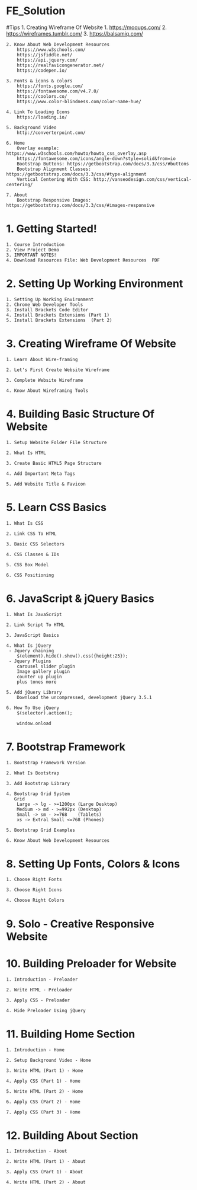 # FE_Solution

#Tips 
	1. Creating Wireframe Of Website
		1. https://moqups.com/
		2. https://wireframes.tumblr.com/
		3. https://balsamiq.com/

	2. Know About Web Development Resources
		https://www.w3schools.com/
		https://jsfiddle.net/
		https://api.jquery.com/
		https://realfavicongenerator.net/
		https://codepen.io/
	
	3. Fonts & icons & colors
		https://fonts.google.com/
		https://fontawesome.com/v4.7.0/
		https://coolors.co/
		https://www.color-blindness.com/color-name-hue/

	4. Link To Loading Icons
		https://loading.io/
		
	5. Background Video
		http://converterpoint.com/
		
	6. Home
		Overlay example: https://www.w3schools.com/howto/howto_css_overlay.asp
		https://fontawesome.com/icons/angle-down?style=solid&from=io
		Bootstrap Buttons: https://getbootstrap.com/docs/3.3/css/#buttons
		Bootstrap Alignment Classes: https://getbootstrap.com/docs/3.3/css/#type-alignment
		Vertical Centering With CSS: http://vanseodesign.com/css/vertical-centering/
	
	7. About
		Bootstrap Responsive Images: https://getbootstrap.com/docs/3.3/css/#images-responsive
# 1. Getting Started!
	1. Course Introduction
	2. View Project Demo
	3. IMPORTANT NOTES!
	4. Download Resources File: Web Development Resources  PDF
	
# 2. Setting Up Working Environment
	1. Setting Up Working Environment
	2. Chrome Web Developer Tools
	3. Install Brackets Code Editor
	4. Install Brackets Extensions (Part 1)
	5. Install Brackets Extensions  (Part 2)
	
# 3. Creating Wireframe Of Website
	1. Learn About Wire-framing
	
	2. Let's First Create Website Wireframe
	
	3. Complete Website Wireframe
	
	4. Know About Wireframing Tools
	
# 4. Building Basic Structure Of Website

	1. Setup Website Folder File Structure
	
	2. What Is HTML

	3. Create Basic HTML5 Page Structure
		
	4. Add Important Meta Tags
	
	5. Add Website Title & Favicon

# 5. Learn CSS Basics
	1. What Is CSS
	
	2. Link CSS To HTML
	
	3. Basic CSS Selectors
	
	4. CSS Classes & IDs
	
	5. CSS Box Model
	
	6. CSS Positioning

# 6. JavaScript & jQuery Basics
	1. What Is JavaScript
	
	2. Link Script To HTML
	
	3. JavaScript Basics
	
	4. What Is jQuery
	 - Jquery chaining
		$(element).hide().show().css({height:25});
	 - Jquery Plugins
		carousel slider plugin
		Image gallery plugin
		counter up plugin
		plus tones more
	
	5. Add jQuery Library
		Download the uncompressed, development jQuery 3.5.1
	
	6. How To Use jQuery
		$(selector).action();
		
		window.onload

# 7. Bootstrap Framework
	1. Bootstrap Framework Version
	
	2. What Is Bootstrap
	
	3. Add Bootstrap Library
	
	4. Bootstrap Grid System
	   Grid 
		Large -> lg - >=1200px (Large Desktop)
		Medium -> md - >=992px (Desktop)
		Small -> sm - >=768    (Tablets)
		xs -> Extral Small <=768 (Phones)
			
	5. Bootstrap Grid Examples
	
	6. Know About Web Development Resources

# 8. Setting Up Fonts, Colors & Icons
	1. Choose Right Fonts
	
	3. Choose Right Icons
	
	4. Choose Right Colors
	
# 9. Solo - Creative Responsive Website

# 10. Building Preloader for Website
	1. Introduction - Preloader
	
	2. Write HTML - Preloader
	
	3. Apply CSS - Preloader
	
	4. Hide Preloader Using jQuery
	
# 11. Building Home Section
	1. Introduction - Home
	
	2. Setup Background Video - Home
	
	3. Write HTML (Part 1) - Home
	
	4. Apply CSS (Part 1) - Home
	
	5. Write HTML (Part 2) - Home
	
	6. Apply CSS (Part 2) - Home
	
	7. Apply CSS (Part 3) - Home

# 12. Building About Section
	1. Introduction - About
	
	2. Write HTML (Part 1) - About
	
	3. Apply CSS (Part 1) - About
	
	4. Write HTML (Part 2) - About